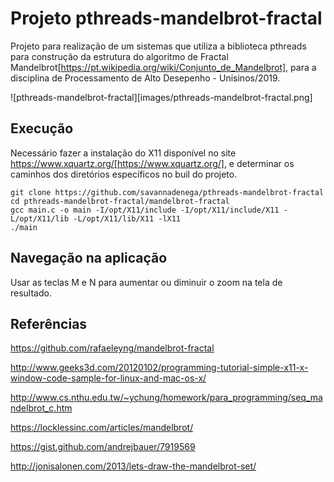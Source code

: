 # Projeto pthreads-mandelbrot-fractal

Projeto para realização de um sistemas que utiliza a biblioteca pthreads para construção da estrutura do algoritmo de Fractal Mandelbrot[https://pt.wikipedia.org/wiki/Conjunto_de_Mandelbrot], para a disciplina de Processamento de Alto Desepenho - Unisinos/2019.

![pthreads-mandelbrot-fractal][images/pthreads-mandelbrot-fractal.png]

## Execução

Necessário fazer a instalação do X11 disponível no site https://www.xquartz.org/[https://www.xquartz.org/], e determinar os caminhos dos diretórios específicos no buil do projeto.

```
git clone https://github.com/savannadenega/pthreads-mandelbrot-fractal
cd pthreads-mandelbrot-fractal/mandelbrot-fractal
gcc main.c -o main -I/opt/X11/include -I/opt/X11/include/X11 -L/opt/X11/lib -L/opt/X11/lib/X11 -lX11
./main
```

## Navegação na aplicação

Usar as teclas M e N para aumentar ou diminuir o zoom na tela de resultado.

## Referências

https://github.com/rafaeleyng/mandelbrot-fractal

http://www.geeks3d.com/20120102/programming-tutorial-simple-x11-x-window-code-sample-for-linux-and-mac-os-x/

http://www.cs.nthu.edu.tw/~ychung/homework/para_programming/seq_mandelbrot_c.htm

https://locklessinc.com/articles/mandelbrot/

https://gist.github.com/andrejbauer/7919569

http://jonisalonen.com/2013/lets-draw-the-mandelbrot-set/
